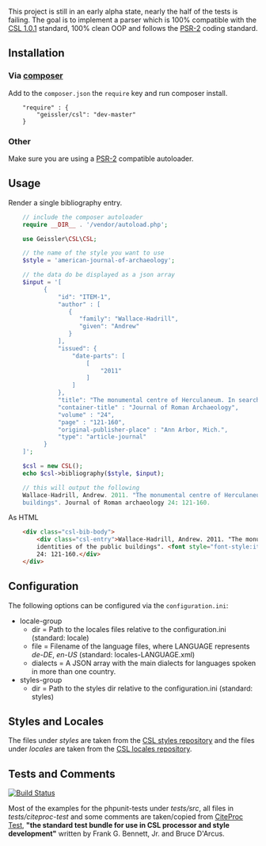 This project is still in an early alpha state, nearly the half of the tests is failing. The goal is to implement a
parser which is 100% compatible with the [CSL 1.0.1](http://citationstyles.org/downloads/specification.html "CSL")
standard, 100% clean OOP and follows the
[PSR-2](https://github.com/php-fig/fig-standards/blob/master/accepted/PSR-2-coding-style-guide.md "PSR-2") coding
standard.

## Installation
### Via [composer](http://getcomposer.org/ "composer")
Add to the `composer.json` the `require` key and run composer install.
```
    "require" : {
        "geissler/csl": "dev-master"
    }
```
### Other
Make sure you are using a
[PSR-2](https://github.com/php-fig/fig-standards/blob/master/accepted/PSR-2-coding-style-guide.md "PSR-2")
compatible autoloader.

## Usage
Render a single bibliography entry.
```php
    // include the composer autoloader
    require __DIR__ . '/vendor/autoload.php';

    use Geissler\CSL\CSL;

    // the name of the style you want to use
    $style = 'american-journal-of-archaeology';

    // the data do be displayed as a json array
    $input = '[
          {
              "id": "ITEM-1",
              "author" : [
                 {
                    "family": "Wallace-Hadrill",
                    "given": "Andrew"
                 }
              ],
              "issued": {
                  "date-parts": [
                      [
                          "2011"
                      ]
                  ]
              },
              "title": "The monumental centre of Herculaneum. In search of the identities of the public buildings",
              "container-title" : "Journal of Roman Archaeology",
              "volume" : "24",
              "page" : "121-160",
              "original-publisher-place" : "Ann Arbor, Mich.",
              "type": "article-journal"
          }
    ]';

    $csl = new CSL();
    echo $csl->bibliography($style, $input);

    // this will output the following
    Wallace-Hadrill, Andrew. 2011. "The monumental centre of Herculaneum. In search of the identities of the public
    buildings". Journal of Roman archaeology 24: 121-160.
```
As HTML
```html
    <div class="csl-bib-body">
        <div class="csl-entry">Wallace-Hadrill, Andrew. 2011. "The monumental centre of Herculaneum. In search of the
        identities of the public buildings". <font style="font-style:italic">Journal of Roman archaeology</font>
        24: 121-160.</div>
    </div>
```

## Configuration
The following options can be configured via the `configuration.ini`:

* locale-group
    * dir = Path to the locales files relative to the configuration.ini (standard: locale)
    * file = Filename of the language files, where LANGUAGE represents *de-DE*, *en-US* (standard: locales-LANGUAGE.xml)
    * dialects = A JSON array with the main dialects for languages spoken in more than one country.
* styles-group
    * dir = Path to the styles dir relative to the configuration.ini (standard: styles)

## Styles and Locales
The files under *styles* are taken from the
[CSL styles repository](https://github.com/citation-style-language/styles "CSL styles repository") and the files
under *locales* are taken from the
[CSL locales repository](https://github.com/citation-style-language/locales "CSL locales repository").

## Tests and Comments
[![Build Status](https://travis-ci.org/geissler/csl.png)](https://travis-ci.org/geissler/csl)

Most of the examples for the phpunit-tests under *tests/src*, all files in *tests/citeproc-test* and some comments are
taken/copied from [CiteProc Test](https://bitbucket.org/bdarcus/citeproc-test "CiteProc Test"), **"the standard test
bundle for use in CSL processor and style development"** written by Frank G. Bennett, Jr. and Bruce D'Arcus.